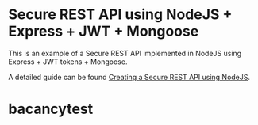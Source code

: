 # Secure REST API using NodeJS + Express + JWT + Mongoose  

This is an example of a Secure REST API implemented in NodeJS using Express + JWT tokens + Mongoose.  

A detailed guide can be found [Creating a Secure REST API using NodeJS](https://crosp.net/blog/series/creating-a-secure-rest-api-using-nodejs/).
# bacancytest
